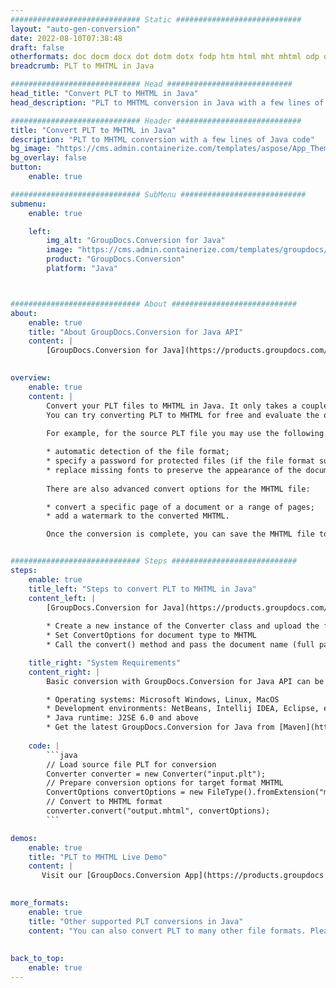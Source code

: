 ```yaml
---
############################# Static ############################
layout: "auto-gen-conversion"
date: 2022-08-10T07:38:48
draft: false
otherformats: doc docm docx dot dotm dotx fodp htm html mht mhtml odp odt otp pot potm potx pps ppsm ppsx ppt pptm pptx rtf
breadcrumb: PLT to MHTML in Java

############################# Head ############################
head_title: "Convert PLT to MHTML in Java"
head_description: "PLT to MHTML conversion in Java with a few lines of code. Convert over 160 file formats using the GroupDocs document conversion API for Java"

############################# Header ############################
title: "Convert PLT to MHTML in Java"
description: "PLT to MHTML conversion with a few lines of Java code"
bg_image: "https://cms.admin.containerize.com/templates/aspose/App_Themes/V3/images/bg/header1.png"
bg_overlay: false
button:
    enable: true

############################# SubMenu ############################
submenu:
    enable: true

    left:
        img_alt: "GroupDocs.Conversion for Java"
        image: "https://cms.admin.containerize.com/templates/groupdocs/images/product-logos/90x90-noborder/groupdocs-conversion-java.png"
        product: "GroupDocs.Conversion"
        platform: "Java"



############################# About ############################
about:
    enable: true
    title: "About GroupDocs.Conversion for Java API"
    content: |
        [GroupDocs.Conversion for Java](https://products.groupdocs.com/conversion/java/) is an advanced file format conversion API for converting between popular image and document formats such as Microsoft Office, OpenDocument, PDF, HTML, email, CAD. and much more with just a few lines of code. The native API automatically detects the formats of the original documents and offers many options for customizing the converted documents. Along with the function of extracting information from a document, it also supports caching of the conversion results to the local disk by default. However, any type of cache storage can be supported by implementing the appropriate interfaces - Amazon S3, Dropbox, Google Drive, Windows Azure, Reddis, or any others.
    

overview:
    enable: true
    content: |
        Convert your PLT files to MHTML in Java. It only takes a couple of lines of Java code on any platform of your choice, such as Windows, Linux, macOS.
        You can try converting PLT to MHTML for free and evaluate the quality of the conversion results. Along with simple file conversion scripts, you can try more sophisticated options for loading the PLT source file and storing the MHTML output. 
        
        For example, for the source PLT file you may use the following load options:

        * automatic detection of the file format;
        * specify a password for protected files (if the file format supports it);
        * replace missing fonts to preserve the appearance of the document.
        
        There are also advanced convert options for the MHTML file:

        * convert a specific page of a document or a range of pages;
        * add a watermark to the converted MHTML.

        Once the conversion is complete, you can save the MHTML file to your local file path or to any third party storage such as FTP, Amazon S3, Google Drive, Dropbox etc. Please note - to convert PLT to MHTML, you do not need to install any additional software, such as MS Office, Open Office, Adobe Acrobat Reader etc.


############################# Steps ############################
steps:
    enable: true
    title_left: "Steps to convert PLT to MHTML in Java"
    content_left: |
        [GroupDocs.Conversion for Java](https://products.groupdocs.com/conversion/java/) allows developers to easily convert PLT file to MHTML with a few lines of code.
        
        * Create a new instance of the Converter class and upload the file PLT with the full path
        * Set ConvertOptions for document type to MHTML
        * Call the convert() method and pass the document name (full path) and format (MHTML) as a parameter

    title_right: "System Requirements"
    content_right: |
        Basic conversion with GroupDocs.Conversion for Java API can be done with just a few lines of code. Our APIs are supported on all major platforms and operating systems. Before executing the code below, make sure you have the following prerequisites installed on your system.

        * Operating systems: Microsoft Windows, Linux, MacOS
        * Development environments: NetBeans, Intellij IDEA, Eclipse, etc.
        * Java runtime: J2SE 6.0 and above
        * Get the latest GroupDocs.Conversion for Java from [Maven](https://repository.groupdocs.com/webapp/#/artifacts/browse/tree/General/repo/com/groupdocs/groupdocs-conversion)
         
    code: |
        ```java    
        // Load source file PLT for conversion
        Converter converter = new Converter("input.plt");
        // Prepare conversion options for target format MHTML
        ConvertOptions convertOptions = new FileType().fromExtension("mhtml").getConvertOptions();
        // Convert to MHTML format
        converter.convert("output.mhtml", convertOptions);
        ```

demos:
    enable: true
    title: "PLT to MHTML Live Demo"
    content: |
       Visit our [GroupDocs.Conversion App](https://products.groupdocs.app/conversion/family) website and try PLT to MHTML conversion now. The free demo has the following benefits
          

more_formats:
    enable: true
    title: "Other supported PLT conversions in Java"
    content: "You can also convert PLT to many other file formats. Please see the list below."
       
       
back_to_top:
    enable: true
---
```

